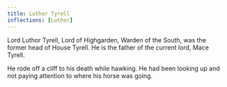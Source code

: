 ```yaml
---
title: Luthor Tyrell
inflections: [Luthor]
---
```


Lord Luthor Tyrell, Lord of Highgarden, Warden of the South, was the former head of House Tyrell. He is the father of the current lord, Mace Tyrell.

He rode off a cliff to his death while hawking. He had been looking up and not paying attention to where his horse was going. 


